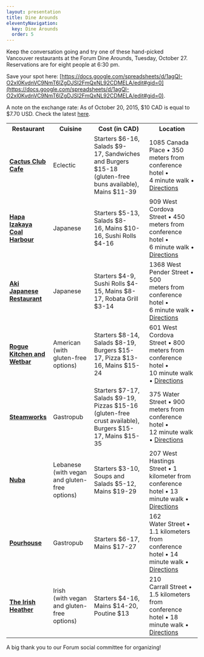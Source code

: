 ```yaml
---
layout: presentation
title: Dine Arounds
eleventyNavigation:
  key: Dine Arounds
  order: 5
---
```


Keep the conversation going and try one of these hand-picked Vancouver restaurants at the Forum Dine Arounds, Tuesday, October 27. Reservations are for eight people at 6:30 pm.

Save your spot here: [https://docs.google.com/spreadsheets/d/1agQI-O2xl0KvdnVC9NmT6lZgDJSl2FmQxNL92CDMELA/edit#gid=0](https://docs.google.com/spreadsheets/d/1agQI-O2xl0KvdnVC9NmT6lZgDJSl2FmQxNL92CDMELA/edit#gid=0).

A note on the exchange rate: As of October 20, 2015, $10 CAD is equal to $7.70 USD. Check the latest [here](https://www.google.com/search?q=10+canadian+dollars+to+us).


<table class="table">
<tbody>
<tr>
<th>Restaurant</th>
<th>Cuisine</th>
<th>Cost (in CAD)</th>
<th>Location</th>
</tr>
<tr>
<td><strong><a href="http://www.cactusclubcafe.com/">Cactus Club Cafe</a></strong></td>
<td>Eclectic</td>
<td>Starters $6-16, Salads $9-17,&nbsp;Sandwiches and Burgers $15-18 (gluten-free buns available), Mains $11-39</td>
<td>1085 Canada Place&nbsp;• 350 meters&nbsp;from conference hotel • 4&nbsp;minute walk • <a href="https://goo.gl/maps/VlBCS">Directions</a></td>
</tr>
<tr>
<td><strong><a href="http://hapaizakaya.com/">Hapa Izakaya Coal Harbour</a></strong></td>
<td>Japanese</td>
<td>Starters $5-13, Salads $8-16,&nbsp;Mains $10-16, Sushi Rolls $4-16</td>
<td>909 West Cordova Street&nbsp;• 450 meters&nbsp;from conference hotel • 6&nbsp;minute walk • <a href="https://goo.gl/maps/r44gJ">Directions</a></td>
</tr>
<tr>
<td><strong><a href="http://akirestaurant.ca/Home/">Aki Japanese Restaurant</a></strong></td>
<td>Japanese</td>
<td>Starters $4-9, Sushi Rolls&nbsp;$4-15, Mains $8-17, Robata Grill $3-14</td>
<td>1368&nbsp;West Pender Street • 500 meters&nbsp;from conference hotel • 6&nbsp;minute walk • <a href="https://goo.gl/maps/e8OpS">Directions</a></td>
</tr>
<tr>
<td><strong><a href="http://roguewetbar.com/">Rogue Kitchen and Wetbar</a></strong></td>
<td>American (with gluten-free options)</td>
<td>Starters $8-14, Salads $8-19, Burgers $15-17, Pizza $13-16, Mains $15-24</td>
<td>601 West Cordova Street&nbsp;• 800 meters&nbsp;from conference hotel • 10&nbsp;minute walk • <a href="https://goo.gl/maps/m5bH9">Directions</a></td>
</tr>
<tr>
<td><strong><a href="http://steamworks.com/">Steamworks</a></strong></td>
<td>Gastropub</td>
<td>Starters $7-17, Salads $9-19, Pizzas $15-16 (gluten-free crust available), Burgers $15-17, Mains $15-35</td>
<td>375 Water Street&nbsp;• 900 meters&nbsp;from conference hotel • 12&nbsp;minute walk • <a href="https://goo.gl/maps/s98XV">Directions</a></td>
</tr>
<tr>
<td><strong><a href="http://nuba.ca/">Nuba</a></strong></td>
<td>Lebanese (with vegan and gluten-free options)</td>
<td>Starters $3-10, Soups and Salads $5-12, Mains $19-29</td>
<td>207 West Hastings Street&nbsp;• 1 kilometer&nbsp;from conference hotel • 13 minute walk • <a href="https://goo.gl/maps/odhdn">Directions</a></td>
</tr>
<tr>
<td><strong><strong><a href="http://www.pourhousevancouver.com/">Pourhouse</a></strong></strong></td>
<td>Gastropub</td>
<td>Starters $6-17, Mains $17-27</td>
<td>162 Water&nbsp;Street&nbsp;• 1.1 kilometers from conference hotel • 14 minute walk • <a href="https://goo.gl/maps/Nh5cD">Directions</a></td>
</tr>
<tr>
<td><strong><strong><a href="http://www.irishheather.com/">The Irish Heather</a></strong></strong></td>
<td>Irish (with&nbsp;vegan and gluten-free options)</td>
<td>Starters $4-16, Mains $14-20, Poutine $13</td>
<td>210 Carrall&nbsp;Street&nbsp;• 1.5 kilometers from conference hotel • 18 minute walk • <a href="https://goo.gl/maps/xdM9N">Directions</a></td>
</tr>
</tbody>
</table>

A big thank you to our Forum social committee for organizing!